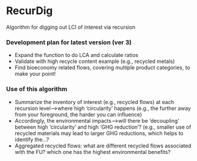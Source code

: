 # RecurDig
Algorithm for digging out LCI of interest via recursion

### Development plan for latest version (ver 3)
- Expand the function to do LCA and calculate ratios<br/>
- Validate with high recycle content example (e.g., recycled metals)<br/>
- Find bioeconomy related flows, covering multiple product categories, to make your point!<br/>

### Use of this algorithm
- Summarize the inventory of interest (e.g., recycled flows) at each recursion level—>where high ‘circularity’ happens (e.g., the further away from your foreground, the harder you can influence)<br/>
- Accordingly, the environmental impacts—>will there be ‘decoupling’ between high ‘circularity’ and high ‘GHG reduction’? (e.g., smaller use of recycled materials may lead to larger GHG reductions, which helps to identify the...?
- Aggregated recycled flows: what are different recycled flows associated with the FU? which one has the highest environmental benefits?<br/>
